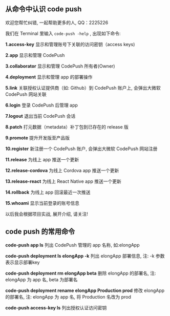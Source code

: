 ## 从命令中认识 code push

欢迎您帮忙纠错, 一起帮助更多的人, QQ：2225226

我们在 Terminal 里输入 `code-push -help` , 出现如下命令:

**1.access-key**        显示和管理账号下关联的访问密钥（access keys)

**2.app**               显示和管理 CodePush

**3.collaborator**      显示和管理 CodePush 所有者(Owner)

**4.deployment**        显示和管理 app 的部署操作

**5.link**              关联授权认证提供商（如: Github）到 CodePush 账户上, 会弹出大微软 CodePush 网站关联

**6.login**             登录 CodePush 后管理 app

**7.logout**            退出当前 CodePush 会话

**8.patch**             打元数据（metadata）补丁包到已存在的 release 版

**9.promote**           提升开发版至产品版

**10.register**         新注册一个 CodePush 账户, 会弹出大微软 CodePush 网站注册

**11.release**          为线上 app 推送一个更新

**12.release-cordova**  为线上 Cordova app 推送一个更新

**13.release-react**    为线上 React Native app 推送一个更新

**14.rollback**         为线上 app 回滚最近一次推送

**15.whoami**           显示当前登录的账号信息

以后我会根据项目实战, 展开介绍, 请关注!

## code push 的常用命令
**code-push app ls** 列出 CodePush 管理的 app 名称, 如:elongApp

**code-push deployment ls elongApp -k** 列出 elongApp 部署信息, 注: -k 参数表示显示部署key

**code-push deployment rm elongApp beta** 删除 elongApp 的部署名, 注: elongApp 为 app 名, beta 为部署名

**code-push deployment rename elongApp Production prod** 修改 elongApp 的部署名, 注: elongApp 为 app 名, 将 Production 名改为 prod

**code-push access-key ls** 列出授权认证访问密钥